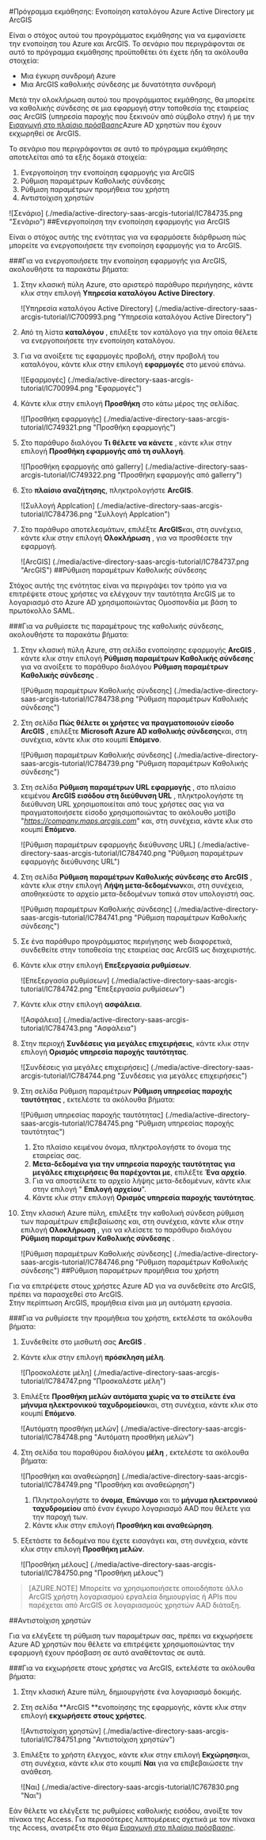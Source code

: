 <properties 
    pageTitle="Πρόγραμμα εκμάθησης: Ενοποίηση καταλόγου Azure Active Directory με ArcGIS | Microsoft Azure" 
    description="Μάθετε πώς μπορείτε να χρησιμοποιήσετε ArcGIS με Azure Active Directory για την ενεργοποίηση της καθολικής σύνδεσης, αυτοματοποιημένη προμήθεια και άλλα!" 
    services="active-directory" 
    authors="jeevansd"  
    documentationCenter="na" 
    manager="femila"/>
<tags 
    ms.service="active-directory" 
    ms.devlang="na" 
    ms.topic="article" 
    ms.tgt_pltfrm="na" 
    ms.workload="identity" 
    ms.date="09/29/2016" 
    ms.author="jeedes" />

#<a name="tutorial-azure-active-directory-integration-with-arcgis"></a>Πρόγραμμα εκμάθησης: Ενοποίηση καταλόγου Azure Active Directory με ArcGIS

Είναι ο στόχος αυτού του προγράμματος εκμάθησης για να εμφανίσετε την ενοποίηση του Azure και ArcGIS. Το σενάριο που περιγράφονται σε αυτό το πρόγραμμα εκμάθησης προϋποθέτει ότι έχετε ήδη τα ακόλουθα στοιχεία:

-   Μια έγκυρη συνδρομή Azure
-   Μια ArcGIS καθολικής σύνδεσης με δυνατότητα συνδρομή

Μετά την ολοκλήρωση αυτού του προγράμματος εκμάθησης, θα μπορείτε να καθολικής σύνδεσης σε μια εφαρμογή στην τοποθεσία της εταιρείας σας ArcGIS (υπηρεσία παροχής που ξεκινούν από σύμβολο στην) ή με την [Εισαγωγή στο πλαίσιο πρόσβασης](active-directory-saas-access-panel-introduction.md)Azure AD χρηστών που έχουν εκχωρηθεί σε ArcGIS.

Το σενάριο που περιγράφονται σε αυτό το πρόγραμμα εκμάθησης αποτελείται από τα εξής δομικά στοιχεία:

1.  Ενεργοποίηση την ενοποίηση εφαρμογής για ArcGIS
2.  Ρύθμιση παραμέτρων Καθολικής σύνδεσης
3.  Ρύθμιση παραμέτρων προμήθεια του χρήστη
4.  Αντιστοίχιση χρηστών

![Σενάριο] (./media/active-directory-saas-arcgis-tutorial/IC784735.png "Σενάριο")
##<a name="enabling-the-application-integration-for-arcgis"></a>Ενεργοποίηση την ενοποίηση εφαρμογής για ArcGIS

Είναι ο στόχος αυτής της ενότητας για να εφαρμόσετε διάρθρωση πώς μπορείτε να ενεργοποιήσετε την ενοποίηση εφαρμογής για το ArcGIS.

###<a name="to-enable-the-application-integration-for-arcgis-perform-the-following-steps"></a>Για να ενεργοποιήσετε την ενοποίηση εφαρμογής για ArcGIS, ακολουθήστε τα παρακάτω βήματα:

1.  Στην κλασική πύλη Azure, στο αριστερό παράθυρο περιήγησης, κάντε κλικ στην επιλογή **Υπηρεσία καταλόγου Active Directory**.

    ![Υπηρεσία καταλόγου Active Directory] (./media/active-directory-saas-arcgis-tutorial/IC700993.png "Υπηρεσία καταλόγου Active Directory")

2.  Από τη λίστα **καταλόγου** , επιλέξτε τον κατάλογο για την οποία θέλετε να ενεργοποιήσετε την ενοποίηση καταλόγου.

3.  Για να ανοίξετε τις εφαρμογές προβολή, στην προβολή του καταλόγου, κάντε κλικ στην επιλογή **εφαρμογές** στο μενού επάνω.

    ![Εφαρμογές] (./media/active-directory-saas-arcgis-tutorial/IC700994.png "Εφαρμογές")

4.  Κάντε κλικ στην επιλογή **Προσθήκη** στο κάτω μέρος της σελίδας.

    ![Προσθήκη εφαρμογής] (./media/active-directory-saas-arcgis-tutorial/IC749321.png "Προσθήκη εφαρμογής")

5.  Στο παράθυρο διαλόγου **Τι θέλετε να κάνετε** , κάντε κλικ στην επιλογή **Προσθήκη εφαρμογής από τη συλλογή**.

    ![Προσθήκη εφαρμογής από gallerry] (./media/active-directory-saas-arcgis-tutorial/IC749322.png "Προσθήκη εφαρμογής από gallerry")

6.  Στο **πλαίσιο αναζήτησης**, πληκτρολογήστε **ArcGIS**.

    ![Συλλογή Applcation] (./media/active-directory-saas-arcgis-tutorial/IC784736.png "Συλλογή Applcation")

7.  Στο παράθυρο αποτελεσμάτων, επιλέξτε **ArcGIS**και, στη συνέχεια, κάντε κλικ στην επιλογή **Ολοκλήρωση** , για να προσθέσετε την εφαρμογή.

    ![ArcGIS] (./media/active-directory-saas-arcgis-tutorial/IC784737.png "ArcGIS")
##<a name="configuring-single-sign-on"></a>Ρύθμιση παραμέτρων Καθολικής σύνδεσης

Στόχος αυτής της ενότητας είναι να περιγράψει τον τρόπο για να επιτρέψετε στους χρήστες να ελέγχουν την ταυτότητα ArcGIS με το λογαριασμό στο Azure AD χρησιμοποιώντας Ομοσπονδία με βάση το πρωτόκολλο SAML.

###<a name="to-configure-single-sign-on-perform-the-following-steps"></a>Για να ρυθμίσετε τις παραμέτρους της καθολικής σύνδεσης, ακολουθήστε τα παρακάτω βήματα:

1.  Στην κλασική πύλη Azure, στη σελίδα ενοποίησης εφαρμογής **ArcGIS** , κάντε κλικ στην επιλογή **Ρύθμιση παραμέτρων Καθολικής σύνδεσης** για να ανοίξετε το παράθυρο διαλόγου **Ρύθμιση παραμέτρων Καθολικής σύνδεσης** .

    ![Ρύθμιση παραμέτρων Καθολικής σύνδεσης] (./media/active-directory-saas-arcgis-tutorial/IC784738.png "Ρύθμιση παραμέτρων Καθολικής σύνδεσης")

2.  Στη σελίδα **Πώς θέλετε οι χρήστες να πραγματοποιούν είσοδο ArcGIS** , επιλέξτε **Microsoft Azure AD καθολικής σύνδεσης**και, στη συνέχεια, κάντε κλικ στο κουμπί **Επόμενο**.

    ![Ρύθμιση παραμέτρων Καθολικής σύνδεσης] (./media/active-directory-saas-arcgis-tutorial/IC784739.png "Ρύθμιση παραμέτρων Καθολικής σύνδεσης")

3.  Στη σελίδα **Ρύθμιση παραμέτρων URL εφαρμογής** , στο πλαίσιο κειμένου **ArcGIS εισόδου στη διεύθυνση URL** , πληκτρολογήστε τη διεύθυνση URL χρησιμοποιείται από τους χρήστες σας για να πραγματοποιήσετε είσοδο χρησιμοποιώντας το ακόλουθο μοτίβο "*https://company.maps.arcgis.com*" και, στη συνέχεια, κάντε κλικ στο κουμπί **Επόμενο**.

    ![Ρύθμιση παραμέτρων εφαρμογής διεύθυνσης URL] (./media/active-directory-saas-arcgis-tutorial/IC784740.png "Ρύθμιση παραμέτρων εφαρμογής διεύθυνσης URL")

4.  Στη σελίδα **Ρύθμιση παραμέτρων Καθολικής σύνδεσης στο ArcGIS** , κάντε κλικ στην επιλογή **Λήψη μετα-δεδομένων**και, στη συνέχεια, αποθηκεύστε το αρχείο μετα-δεδομένων τοπικά στον υπολογιστή σας.

    ![Ρύθμιση παραμέτρων Καθολικής σύνδεσης] (./media/active-directory-saas-arcgis-tutorial/IC784741.png "Ρύθμιση παραμέτρων Καθολικής σύνδεσης")

5.  Σε ένα παράθυρο προγράμματος περιήγησης web διαφορετικά, συνδεθείτε στην τοποθεσία της εταιρείας σας ArcGIS ως διαχειριστής.

6.  Κάντε κλικ στην επιλογή **Επεξεργασία ρυθμίσεων**.

    ![Επεξεργασία ρυθμίσεων] (./media/active-directory-saas-arcgis-tutorial/IC784742.png "Επεξεργασία ρυθμίσεων")

7.  Κάντε κλικ στην επιλογή **ασφάλεια**.

    ![Ασφάλεια] (./media/active-directory-saas-arcgis-tutorial/IC784743.png "Ασφάλεια")

8.  Στην περιοχή **Συνδέσεις για μεγάλες επιχειρήσεις**, κάντε κλικ στην επιλογή **Ορισμός υπηρεσία παροχής ταυτότητας**.

    ![Συνδέσεις για μεγάλες επιχειρήσεις] (./media/active-directory-saas-arcgis-tutorial/IC784744.png "Συνδέσεις για μεγάλες επιχειρήσεις")

9.  Στη σελίδα Ρύθμιση παραμέτρων **Ρύθμιση υπηρεσίας παροχής ταυτότητας** , εκτελέστε τα ακόλουθα βήματα:

    ![Ρύθμιση υπηρεσίας παροχής ταυτότητας] (./media/active-directory-saas-arcgis-tutorial/IC784745.png "Ρύθμιση υπηρεσίας παροχής ταυτότητας")

    1.  Στο πλαίσιο κειμένου όνομα, πληκτρολογήστε το όνομα της εταιρείας σας.
    2.  **Μετα-δεδομένα για την υπηρεσία παροχής ταυτότητας για μεγάλες επιχειρήσεις θα παρέχονται με**, επιλέξτε **Ένα αρχείο**.
    3.  Για να αποστείλετε το αρχείο λήψης μετα-δεδομένων, κάντε κλικ στην επιλογή " **Επιλογή αρχείου**".
    4.  Κάντε κλικ στην επιλογή **Ορισμός υπηρεσία παροχής ταυτότητας**.

10. Στην κλασική Azure πύλη, επιλέξτε την καθολική σύνδεση ρύθμιση των παραμέτρων επιβεβαίωσης και, στη συνέχεια, κάντε κλικ στην επιλογή **Ολοκλήρωση** , για να κλείσετε το παράθυρο διαλόγου **Ρύθμιση παραμέτρων Καθολικής σύνδεσης** .

    ![Ρύθμιση παραμέτρων Καθολικής σύνδεσης] (./media/active-directory-saas-arcgis-tutorial/IC784746.png "Ρύθμιση παραμέτρων Καθολικής σύνδεσης")
##<a name="configuring-user-provisioning"></a>Ρύθμιση παραμέτρων προμήθεια του χρήστη

Για να επιτρέψετε στους χρήστες Azure AD για να συνδεθείτε στο ArcGIS, πρέπει να παρασχεθεί στο ArcGIS.  
Στην περίπτωση ArcGIS, προμήθεια είναι μια μη αυτόματη εργασία.

###<a name="to-configure-user-provisioning-perform-the-following-steps"></a>Για να ρυθμίσετε την προμήθεια του χρήστη, εκτελέστε τα ακόλουθα βήματα:

1.  Συνδεθείτε στο μισθωτή σας **ArcGIS** .

2.  Κάντε κλικ στην επιλογή **πρόσκληση μέλη**.

    ![Προσκαλέστε μέλη] (./media/active-directory-saas-arcgis-tutorial/IC784747.png "Προσκαλέστε μέλη")

3.  Επιλέξτε **Προσθήκη μελών αυτόματα χωρίς να το στείλετε ένα μήνυμα ηλεκτρονικού ταχυδρομείου**και, στη συνέχεια, κάντε κλικ στο κουμπί **Επόμενο**.

    ![Αυτόματη προσθήκη μελών] (./media/active-directory-saas-arcgis-tutorial/IC784748.png "Αυτόματη προσθήκη μελών")

4.  Στη σελίδα του παραθύρου διαλόγου **μέλη** , εκτελέστε τα ακόλουθα βήματα:

    ![Προσθήκη και αναθεώρηση] (./media/active-directory-saas-arcgis-tutorial/IC784749.png "Προσθήκη και αναθεώρηση")

    1.  Πληκτρολογήστε το **όνομα**, **Επώνυμο** και το **μήνυμα ηλεκτρονικού ταχυδρομείου** από έναν έγκυρο λογαριασμό AAD που θέλετε για την παροχή των.
    2.  Κάντε κλικ στην επιλογή **Προσθήκη και αναθεώρηση**.

5.  Εξετάστε τα δεδομένα που έχετε εισαγάγει και, στη συνέχεια, κάντε κλικ στην επιλογή **Προσθήκη μελών**.

    ![Προσθήκη μέλους] (./media/active-directory-saas-arcgis-tutorial/IC784750.png "Προσθήκη μέλους")

>[AZURE.NOTE] Μπορείτε να χρησιμοποιήσετε οποιοδήποτε άλλο ArcGIS χρήστη λογαριασμού εργαλεία δημιουργίας ή APIs που παρέχεται από ArcGIS σε λογαριασμούς χρηστών AAD διάταξη.

##<a name="assigning-users"></a>Αντιστοίχιση χρηστών

Για να ελέγξετε τη ρύθμιση των παραμέτρων σας, πρέπει να εκχωρήσετε Azure AD χρηστών που θέλετε να επιτρέψετε χρησιμοποιώντας την εφαρμογή έχουν πρόσβαση σε αυτό αναθέτοντας σε αυτά.

###<a name="to-assign-users-to-arcgis-perform-the-following-steps"></a>Για να εκχωρήσετε στους χρήστες να ArcGIS, εκτελέστε τα ακόλουθα βήματα:

1.  Στην κλασική Azure πύλη, δημιουργήστε ένα λογαριασμό δοκιμής.

2.  Στη σελίδα **ArcGIS **ενοποίησης της εφαρμογής, κάντε κλικ στην επιλογή **εκχωρήσετε στους χρήστες**.

    ![Αντιστοίχιση χρηστών] (./media/active-directory-saas-arcgis-tutorial/IC784751.png "Αντιστοίχιση χρηστών")

3.  Επιλέξτε το χρήστη έλεγχος, κάντε κλικ στην επιλογή **Εκχώρηση**και, στη συνέχεια, κάντε κλικ στο κουμπί **Ναι** για να επιβεβαιώσετε την ανάθεση.

    ![Ναι] (./media/active-directory-saas-arcgis-tutorial/IC767830.png "Ναι")

Εάν θέλετε να ελέγξετε τις ρυθμίσεις καθολικής εισόδου, ανοίξτε τον πίνακα της Access. Για περισσότερες λεπτομέρειες σχετικά με τον πίνακα της Access, ανατρέξτε στο θέμα [Εισαγωγή στο πλαίσιο πρόσβασης](active-directory-saas-access-panel-introduction.md).
